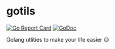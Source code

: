 gotils
======

[![Go Report Card](https://goreportcard.com/badge/github.com/savsgio/gotils)](https://goreportcard.com/report/github.com/savsgio/gotils)
[![GoDoc](https://godoc.org/github.com/savsgio/gotils?status.svg)](https://godoc.org/github.com/savsgio/gotils)

Golang utlities to make your life easier :wink:
